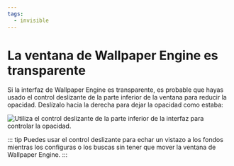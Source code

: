 ```yaml
---
tags:
  - invisible
---
```


# La ventana de Wallpaper Engine es transparente

Si la interfaz de Wallpaper Engine es transparente, es probable que hayas usado el control deslizante de la parte inferior de la ventana para reducir la opacidad. Deslízalo hacia la derecha para dejar la opacidad como estaba:

![Utiliza el control deslizante de la parte inferior de la interfaz para controlar la opacidad.](./transparentinterface.gif)

::: tip Puedes usar el control deslizante para echar un vistazo a los fondos mientras los configuras o los buscas sin tener que mover la ventana de Wallpaper Engine. :::